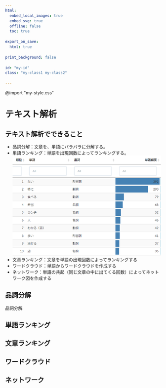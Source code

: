 ```yaml
---
html:
  embed_local_images: true
  embed_svg: true
  offline: false
  toc: true

export_on_save:
  html: true

print_background: false

id: "my-id"
class: "my-class1 my-class2"

---
```


@import "my-style.css"



# テキスト解析

## テキスト解析でできること

- 品詞分解：文章を、単語にバラバラに分解する。
- 単語ランキング：単語を出現回数によってランキングする。
![単語ランキング](images/2022-08-22-16-53-26.png)
- 文章ランキング：文章を単語の出現回数によってランキングする
- ワードクラウド：単語からワードクラウドを作成する
- ネットワーク：単語の共起（同じ文章の中に出てくる回数）によってネットワーク図を作成する

## 品詞分解

品詞分解

## 単語ランキング

## 文章ランキング

## ワードクラウド

## ネットワーク
